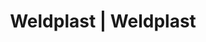 ---
Filename: "eshop-products-variant52"
Link: "file:/Users/vinayakpatel/Downloads/www.weldplast.cz/eshop_products_compare/add/eshop-products-variant52"
product_name: "null"
product_id: "null"
title: "Weldplast | Weldplast"
product_desc: ""
product_specs: ""
product_downloads: ""
href: ""
p_desc_2: ""
accessories: ""
similar_products: ""
---